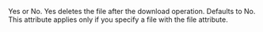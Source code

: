 Yes or No. Yes deletes the file after the download operation. Defaults to No.
	This attribute applies only if you specify a file with the file attribute.